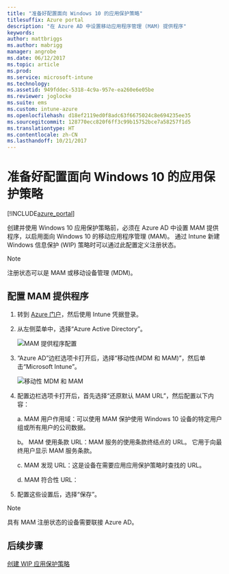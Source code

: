 ```yaml
---
title: "准备好配置面向 Windows 10 的应用保护策略"
titlesuffix: Azure portal
description: "在 Azure AD 中设置移动应用程序管理 (MAM) 提供程序"
keywords: 
author: mattbriggs
ms.author: mabrigg
manager: angrobe
ms.date: 06/12/2017
ms.topic: article
ms.prod: 
ms.service: microsoft-intune
ms.technology: 
ms.assetid: 949fddec-5318-4c9a-957e-ea260e6e05be
ms.reviewer: joglocke
ms.suite: ems
ms.custom: intune-azure
ms.openlocfilehash: d18ef2119ed0f8adc63f6675024c8e694235ee35
ms.sourcegitcommit: 128770ecc820f6ff3c99b15752bce7a58257f1d5
ms.translationtype: HT
ms.contentlocale: zh-CN
ms.lasthandoff: 10/21/2017
---
```

# <a name="get-ready-to-configure-app-protection-policies-for-windows-10"></a>准备好配置面向 Windows 10 的应用保护策略

[!INCLUDE[azure_portal](./includes/azure_portal.md)]

创建并使用 Windows 10 应用保护策略前，必须在 Azure AD 中设置 MAM 提供程序，以启用面向 Windows 10 的移动应用程序管理 (MAM)。 通过 Intune 新建 Windows 信息保护 (WIP) 策略时可以通过此配置定义注册状态。

> [!NOTE]
> 注册状态可以是 MAM 或移动设备管理 (MDM)。

## <a name="to-configure-the-mam-provider"></a>配置 MAM 提供程序

1.  转到 [Azure 门户](https://portal.azure.com/)，然后使用 Intune 凭据登录。

2.  从左侧菜单中，选择“Azure Active Directory”。

    ![MAM 提供程序配置](./media/mam-provider-sc-1.png)

3.  “Azure AD”边栏选项卡打开后，选择“移动性(MDM 和 MAM)”，然后单击“Microsoft Intune”。

    ![移动性 MDM 和 MAM](./media/mam-provider-sc-1.png)

4.  配置边栏选项卡打开后，首先选择“还原默认 MAM URL”，然后配置以下内容：

    a.  MAM 用户作用域：可以使用 MAM 保护使用 Windows 10 设备的特定用户组或所有用户的公司数据。

    b。  MAM 使用条款 URL：MAM 服务的使用条款终结点的 URL。 它用于向最终用户显示 MAM 服务条款。

    c.  MAM 发现 URL：这是设备在需要应用应用保护策略时查找的 URL。

    d.  MAM 符合性 URL：

5.  配置这些设置后，选择“保存”。

> [!NOTE]
> 具有 MAM 注册状态的设备需要联接 Azure AD。

## <a name="next-steps"></a>后续步骤

[创建 WIP 应用保护策略](windows-information-protection-policy-create.md)
